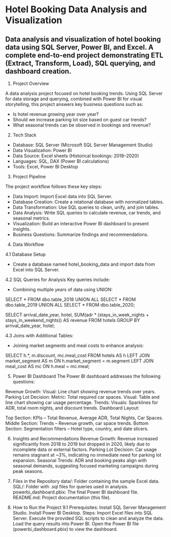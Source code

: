 # Hotel Booking Data Analysis and Visualization
## Data analysis and visualization of hotel booking data using SQL Server, Power BI, and Excel. A complete end-to-end project demonstrating ETL (Extract, Transform, Load), SQL querying, and dashboard creation.

1. Project Overview

A data analysis project focused on hotel booking trends. Using SQL Server for data storage and querying, combined with Power BI for visual storytelling, this project answers key business questions such as:
- Is hotel revenue growing year over year?
- Should we increase parking lot size based on guest car trends?
- What seasonal trends can be observed in bookings and revenue?

2. Tech Stack
- Database: SQL Server (Microsoft SQL Server Management Studio)
- Data Visualization: Power BI
- Data Source: Excel sheets (Historical bookings: 2018–2020)
- Languages: SQL, DAX (Power BI calculations)
- Tools: Excel, Power BI Desktop

3. Project Pipeline

The project workflow follows these key steps:
- Data Import: Import Excel data into SQL Server.
- Database Creation: Create a relational database with normalized tables.
- Data Transformation: Use SQL queries to clean, unify, and join tables.
- Data Analysis: Write SQL queries to calculate revenue, car trends, and seasonal metrics.
- Visualization: Build an interactive Power BI dashboard to present insights.
- Business Questions: Summarize findings and recommendations.

4. Data Workflow
   
  4.1 Database Setup
  - Create a database named hotel_booking_data and import data from Excel into SQL Server.
  
  4.2 SQL Queries for Analysis Key queries include:
  - Combining multiple years of data using UNION:
   
  SELECT * FROM dbo.table_2018
  UNION ALL
  SELECT * FROM dbo.table_2019
  UNION ALL
  SELECT * FROM dbo.table_2020;

  SELECT arrival_date_year, 
       hotel, 
       SUM(adr * (stays_in_week_nights + stays_in_weekend_nights)) AS revenue
  FROM hotels
  GROUP BY arrival_date_year, hotel;

  4.3 Joins with Additional Tables:
  - Joining market segments and meal costs to enhance analysis:

  SELECT h.*, m.discount, mc.meal_cost
  FROM hotels AS h
  LEFT JOIN market_segment AS m 
  ON h.market_segment = m.segment
  LEFT JOIN meal_cost AS mc 
  ON h.meal = mc.meal;

  5. Power BI Dashboard
  The Power BI dashboard addresses the following questions:

  Revenue Growth:
  Visual: Line chart showing revenue trends over years.
  Parking Lot Decision:
  Metric: Total required car spaces.
  Visual: Table and line chart showing car usage percentage.
  Trends:
  Visuals: Sparklines for ADR, total room nights, and discount trends.
  Dashboard Layout:

  Top Section: KPIs – Total Revenue, Average ADR, Total Nights, Car Spaces.
  Middle Section: Trends – Revenue growth, car space trends.
  Bottom Section: Segmentation filters – Hotel type, country, and date slicers.
  
  6. Insights and Recommendations
  Revenue Growth:
  Revenue increased significantly from 2018 to 2019 but dropped in 2020, likely due to incomplete data or external factors.
  Parking Lot Decision:
  Car usage remains stagnant at ~3%, indicating no immediate need for parking lot expansion.
  Seasonal Trends:
  ADR and booking peaks align with seasonal demands, suggesting focused marketing campaigns during peak seasons.
  
  7. Files in the Repository
  data/: Folder containing the sample Excel data.
  SQL/: Folder with .sql files for queries used in analysis.
  powerbi_dashboard.pbix: The final Power BI dashboard file.
  README.md: Project documentation (this file).
  
  9. How to Run the Project
     9.1 Prerequisites:
  Install SQL Server Management Studio.
  Install Power BI Desktop.
  Steps:
  Import Excel files into SQL Server.
  Execute the provided SQL scripts to clean and analyze the data.
  Load the query results into Power BI.
  Open the Power BI file (powerbi_dashboard.pbix) to view the dashboard.

  
